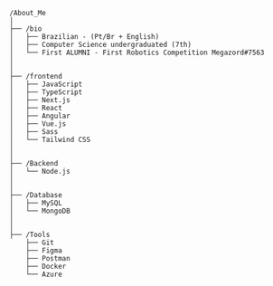 
    /About_Me
    │
    ├── /bio
    │   ├── Brazilian - (Pt/Br + English)
    │   ├── Computer Science undergraduated (7th)
    │   └── First ALUMNI - First Robotics Competition Megazord#7563
    │
    │ 
    ├── /frontend
    │   ├── JavaScript
    │   ├── TypeScript
    │   ├── Next.js
    │   ├── React
    │   ├── Angular
    │   ├── Vue.js
    │   ├── Sass
    │   └── Tailwind CSS
    │
    │
    ├── /Backend
    │   └── Node.js
    │
    │
    ├── /Database
    │   ├── MySQL
    │   └── MongoDB  
    │
    │
    ├── /Tools
        ├── Git
        ├── Figma    
        ├── Postman
        ├── Docker
        └── Azure     
  </tr>
</table>
